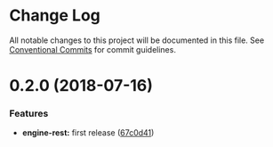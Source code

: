 # Change Log

All notable changes to this project will be documented in this file.
See [Conventional Commits](https://conventionalcommits.org) for commit guidelines.

<a name="0.2.0"></a>
# 0.2.0 (2018-07-16)


### Features

* **engine-rest:** first release ([67c0d41](https://github.com/gleb-lobastov/request-kit/commit/67c0d41))
